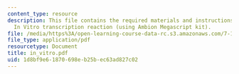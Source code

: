 ```yaml
---
content_type: resource
description: This file contains the required materials and instructions to carry out
  In Vitro transcription reaction (using Ambion Megascript kit).
file: /media/https%3A/open-learning-course-data-rc.s3.amazonaws.com/7-16-experimental-molecular-biology-biotechnology-ii-spring-2005/1d8bf9e61870698eb25bec63ad827c02_in_vitro.pdf
file_type: application/pdf
resourcetype: Document
title: in_vitro.pdf
uid: 1d8bf9e6-1870-698e-b25b-ec63ad827c02
---
```

